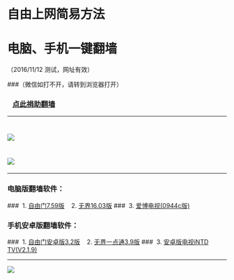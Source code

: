 # 自由上网简易方法
# 电脑、手机一键翻墙
（2016/11/12 测试，网址有效）

###（微信如打不开，请转到浏览器打开）

### &nbsp;&nbsp; <a href="https://d2homzwzbul7dx.cloudfront.net/juanzhu.php" target="_blank">点此捐助翻墙</a> 


***

# <a href="https://x.co/fqtz01" target="_blank"><img src="https://dsly1blkqnybv.cloudfront.net/pic/fqwz1.png"></a>

# <a href="https://x.co/fqtz02" target="_blank"><img src="https://dsly1blkqnybv.cloudfront.net/pic/fqwz2.png"></a>

***


### 电脑版翻墙软件：
###&nbsp;&nbsp;1. <a href="https://da8wc507nc9ea.cloudfront.net/fgget.php?fid=fg759p.zip" target="_blank">自由门7.59版</a>&nbsp;&nbsp;&nbsp;&nbsp;2. <a href="https://da8wc507nc9ea.cloudfront.net/fgget.php?fid=U1603.zip" target="_blank">无界16.03版</a>
###&nbsp;&nbsp;3. <a href="https://da8wc507nc9ea.cloudfront.net/fgget.php?fid=Green_iPPOTV-V0944c.zip" target="_blank">爱博电视(0944c版)</a>

### 手机安卓版翻墙软件：
###&nbsp;&nbsp;1. <a href="https://da8wc507nc9ea.cloudfront.net/fgget.php?fid=fgma32.apk" target="_blank">自由门安卓版3.2版</a>&nbsp;&nbsp;&nbsp;&nbsp;2. <a href="https://da8wc507nc9ea.cloudfront.net/fgget.php?fid=um3.9.apk" target="_blank">无界一点通3.9版</a>
###&nbsp;&nbsp;3. <a href="https://da8wc507nc9ea.cloudfront.net/fgget.php?fid=iNTD_TV-2.1.9.apk" target="_blank">安卓版电视iNTD TV(V2.1.9)</a>

***

<a href="https://d1dv2d1k0mse32.cloudfront.net/pic/yjfq-20160831ok-b.png" target="_blank"><img src="https://d1dv2d1k0mse32.cloudfront.net/pic/yjfq-20160831ok-b.png"></a>
